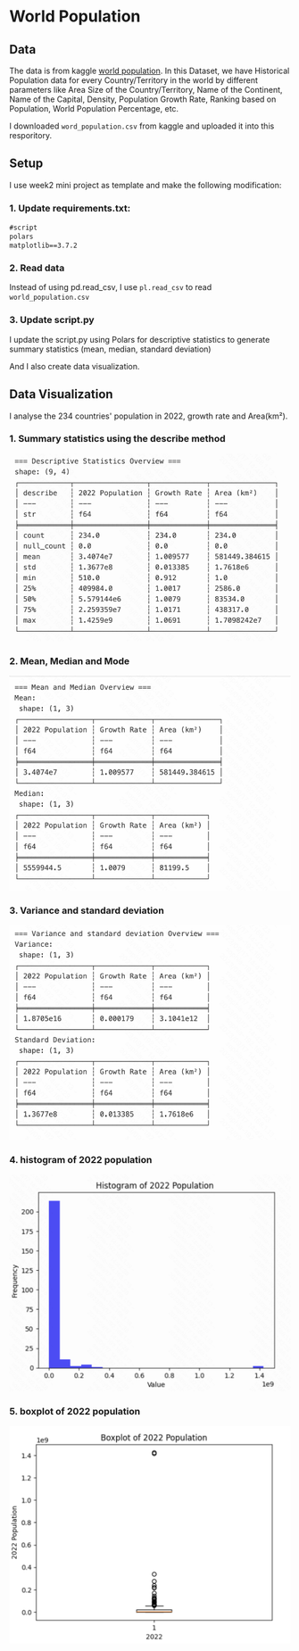 
# World Population

## Data

The data is from kaggle [world population](https://www.kaggle.com/datasets/iamsouravbanerjee/world-population-dataset). In this Dataset, we have Historical Population data for every Country/Territory in the world by different parameters like Area Size of the Country/Territory, Name of the Continent, Name of the Capital, Density, Population Growth Rate, Ranking based on Population, World Population Percentage, etc.

I downloaded `word_population.csv` from kaggle and uploaded it into this resporitory.

## Setup

I use week2 mini project as template and make the following modification: 

### 1. Update requirements.txt:
```
#script
polars
matplotlib==3.7.2
```
### 2. Read data

Instead of using pd.read_csv, I use `pl.read_csv` to read `world_population.csv`


### 3. Update script.py

I update the script.py using Polars for descriptive statistics to generate summary statistics (mean, median, standard deviation)

And I also create data visualization.

## Data Visualization

I analyse the 234 countries' population in 2022, growth rate and Area(km²).

### 1. Summary statistics using the describe method

![Alt text](/image/image1.png)

### 2. Mean, Median and Mode

![Alt text](/image/image2.png)

### 3. Variance and standard deviation

![Alt text](/image/image3.png)

### 4. histogram of 2022 population

![Alt text](/image/image4.png)

### 5. boxplot of 2022 population

![Alt text](/image/image5.png)